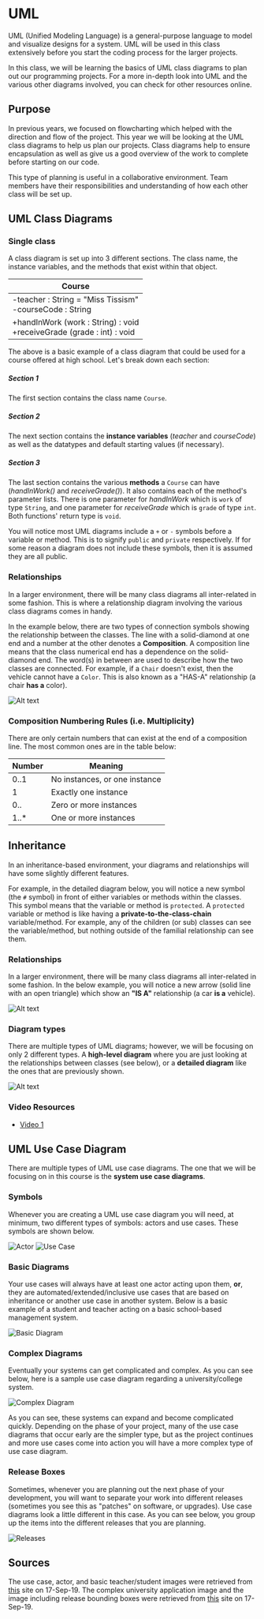 # UML

UML (Unified Modeling Language) is a general-purpose language to model and visualize designs for a system. UML will be used in this class extensively before you start the coding process for the larger projects.

In this class, we will be learning the basics of UML class diagrams to plan out our programming projects. For a more in-depth look into UML and the various other diagrams involved, you can check for other resources online.

## Purpose
In previous years, we focused on flowcharting which helped with the direction and flow of the project. This year we will be looking at the UML class diagrams to help us plan our projects. Class diagrams help to ensure encapsulation as well as give us a good overview of the work to complete before starting on our code.

This type of planning is useful in a collaborative environment. Team members have their responsibilities and understanding of how each other class will be set up.

## UML Class Diagrams

### Single class
A class diagram is set up into 3 different sections. The class name, the instance variables, and the methods that exist within that object.

| Course |
|------|
|-teacher : String = "Miss Tissism" <br/> -courseCode : String |
|+handInWork (work : String) : void <br/> +receiveGrade (grade : int) : void |

The above is a basic example of a class diagram that could be used for a course offered at high school.
Let's break down each section:

##### Section 1
The first section contains the class name ```Course```. 

##### Section 2

The next section contains the **instance variables** (_teacher_ and _courseCode_) as well as the datatypes and default starting values (if necessary). 

##### Section 3

The last section contains the various **methods** a `Course` can have (_handInWork()_ and _receiveGrade()_). It also contains each of the method's parameter lists. There is one parameter for _handInWork_ which is ```work``` of type ```String```, and one parameter for _receiveGrade_ which is ```grade``` of type ```int```.  Both functions' return type is ```void```.

You will notice most UML diagrams include a ```+``` or ```-``` symbols before a variable or method. This is to signify ```public``` and ```private``` respectively. If for some reason a diagram does not include these symbols, then it is assumed they are all public.

### Relationships
In a larger environment, there will be many class diagrams all inter-related in some fashion. This is where a relationship diagram involving the various class diagrams comes in handy.

In the example below, there are two types of connection symbols showing the relationship between the classes. The line with a solid-diamond at one end and a number at the other denotes a **Composition**.  A composition line means that the class numerical end has a dependence on the solid-diamond end.  The word(s) in between are used to describe how the two classes are connected.  For example, if a ```Chair``` doesn't exist, then the vehicle cannot have a ```Color```.  This is also known as a "HAS-A" relationship (a chair **has a** color).

![Alt text](./images/uml_class_diagram.PNG)

### Composition Numbering Rules (i.e. Multiplicity)
There are only certain numbers that can exist at the end of a composition line.  The most common ones are in the table below:

| Number | Meaning |
| ------ | ------- |
| 0..1   | No instances, or one instance |
| 1      | Exactly one instance          |
| 0..    | Zero or more instances        |
| 1..*   | One or more instances         | 

## Inheritance
In an inheritance-based environment, your diagrams and relationships will have some slightly different features.

For example, in the detailed diagram below, you will notice a new symbol (the ```#``` symbol) in front of either variables or methods within the classes.  This symbol means that the variable or method is ```protected```.  A ```protected``` variable or method is like having a **private-to-the-class-chain** variable/method.  For example, any of the children (or sub) classes can see the variable/method, but nothing outside of the familial relationship can see them.

### Relationships
In a larger environment, there will be many class diagrams all inter-related in some fashion.  In the below example, you will notice a new arrow (solid line with an open triangle) which show an **"IS A"** relationship (a car **is a** vehicle).

![Alt text](./images/uml_class_diagram_inheritance.png)


### Diagram types
There are multiple types of UML diagrams; however, we will be focusing on only 2 different types.  A **high-level diagram** where you are just looking at the relationships between classes (see below), or a **detailed diagram** like the ones that are previously shown.

![Alt text](./images/uml_class_diagram_inheritance_high_level.png)

### Video Resources
* [Video 1](https://www.youtube.com/watch?v=UI6lqHOVHic)

## UML Use Case Diagram
There are multiple types of UML use case diagrams.  The one that we will be focusing on in this course is the **system use case diagrams**.

### Symbols 
Whenever you are creating a UML use case diagram you will need, at minimum, two different types of symbols: actors and use cases.  These symbols are shown below.

![Actor](./images/uml_use_case_actor.png)
![Use Case](./images/uml_use_case_use_case.png)

### Basic Diagrams

Your use cases will always have at least one actor acting upon them, **or**, they are automated/extended/inclusive use cases that are based on inheritance or another use case in another system.  Below is a basic example of a student and teacher acting on a basic school-based management system.

![Basic Diagram](./images/uml_use_case_diagram_basic.png)

### Complex Diagrams

Eventually your systems can get complicated and complex.  As you can see below, here is a sample use case diagram regarding a university/college system.

![Complex Diagram](./images/uml_use_case_diagram_complex.jpg)

As you can see, these systems can expand and become complicated quickly.  Depending on the phase of your project, many of the use case diagrams that occur early are the simpler type, but as the project continues and more use cases come into action you will have a more complex type of use case diagram.

### Release Boxes

Sometimes, whenever you are planning out the next phase of your development, you will want to separate your work into different releases (sometimes you see this as "patches" on software, or upgrades).  Use case diagrams look a little different in this case.  As you can see below, you group up the items into the different releases that you are planning.

![Releases](./images/uml_use_case_including_release_boxes.gif)


## Sources
The use case, actor, and basic teacher/student images were retrieved from [this](https://www.guru99.com/use-case-diagrams-example.html) site on 17-Sep-19.
The complex university application image and the image including release bounding boxes were retrieved from [this](http://www.agilemodeling.com/artifacts/useCaseDiagram.htm) site on 17-Sep-19.